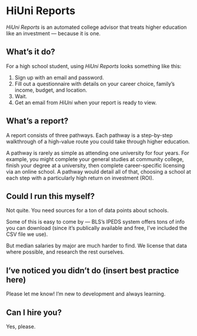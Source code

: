 # HiUni Reports

*HiUni Reports* is an automated college advisor that treats higher education like an investment — because it is one.

## What’s it do?

For a high school student, using *HiUni Reports* looks something like this:

1. Sign up with an email and password.
2. Fill out a questionnaire with details on your career choice, family’s income, budget, and location.
3. Wait.
4. Get an email from *HiUni* when your report is ready to view.

## What’s a report?

A report consists of three pathways. Each pathway is a step-by-step walkthrough of a high-value route you could take through higher education. 

A pathway is rarely as simple as attending one university for four years. For example, you might complete your general studies at community college, finish your degree at a university, then complete career-specific licensing via an online school. A pathway would detail all of that, choosing a school at each step with a particularly high return on investment (ROI).

## Could I run this myself?

Not quite. You need sources for a ton of data points about schools.

Some of this is easy to come by — BLS’s IPEDS system offers tons of info you can download (since it’s publically available and free, I’ve included the CSV file we use). 

But median salaries by major are much harder to find. We license that data where possible, and research the rest ourselves.

## I’ve noticed you didn’t do (insert best practice here)

Please let me know! I’m new to development and always learning.

## Can I hire you?

Yes, please.